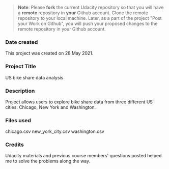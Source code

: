 >**Note**: Please **fork** the current Udacity repository so that you will have a **remote** repository in **your** Github account. Clone the remote repository to your local machine. Later, as a part of the project "Post your Work on Github", you will push your proposed changes to the remote repository in your Github account.

### Date created
This project was created on 28 May 2021.

### Project Title
US bike share data analysis

### Description
Project allows users to explore bike share data from three different US cities:
Chicago, New York and Washington.

### Files used
chicago.csv
new_york_city.csv
washington.csv

### Credits
Udacity materials and previous course members' questions posted
helped me to solve the problems along the way.

